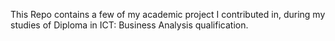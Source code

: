 This Repo contains a few of my academic project I contributed in, during my studies of Diploma in ICT: Business Analysis qualification.

